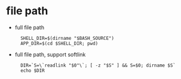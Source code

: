 
# file path

- full file path

        SHELL_DIR=$(dirname "$BASH_SOURCE")
        APP_DIR=$(cd $SHELL_DIR; pwd)

- full file path, support softlink

        DIR=`S=\`readlink "$0"\`; [ -z "$S" ] && S=$0; dirname $S`
        echo $DIR
